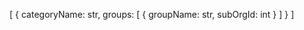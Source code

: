 [
  {
    categoryName: str,
    groups: [
      {
        groupName: str,
        subOrgId: int
      }
    ]
  }
]
